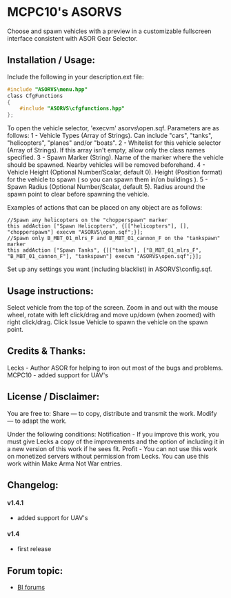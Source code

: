 # MCPC10's ASORVS
Choose and spawn vehicles with a preview in a customizable fullscreen interface consistent with ASOR Gear Selector.

## Installation / Usage:
Include the following in your description.ext file:
```c
#include "ASORVS\menu.hpp"
class CfgFunctions
{
	#include "ASORVS\cfgfunctions.hpp"
};
```

To open the vehicle selector, 'execvm' asorvs\open.sqf. Parameters are as follows:
1 - Vehicle Types (Array of Strings). Can include "cars", "tanks", "helicopters", "planes" and/or "boats".
2 - Whitelist for this vehicle selector (Array of Strings). If this array isn't empty, allow only the class names specified.
3 - Spawn Marker (String). Name of the marker where the vehicle should be spawned. Nearby vehicles will be removed beforehand.
4 - Vehicle Height (Optional Number/Scalar, default 0). Height (Position format) for the vehicle to spawn ( so you can spawn them in/on buildings ).
5 - Spawn Radius (Optional Number/Scalar, default 5). Radius around the spawn point to clear before spawning the vehicle.

Examples of actions that can be placed on any object are as follows:
```sqf
//Spawn any helicopters on the "chopperspawn" marker
this addAction ["Spawn Helicopters", {[["helicopters"], [], "chopperspawn"] execvm "ASORVS\open.sqf";}];
//Spawn only B_MBT_01_mlrs_F and B_MBT_01_cannon_F on the "tankspawn" marker
this addAction ["Spawn Tanks", {[["tanks"], ["B_MBT_01_mlrs_F", "B_MBT_01_cannon_F"], "tankspawn"] execvm "ASORVS\open.sqf";}];
```
Set up any settings you want (including blacklist) in ASORVS\config.sqf.

## Usage instructions:
Select vehicle from the top of the screen.
Zoom in and out with the mouse wheel, rotate with left click/drag and move up/down (when zoomed) with right click/drag.
Click Issue Vehicle to spawn the vehicle on the spawn point.


## Credits & Thanks:
Lecks - Author
ASOR for helping to iron out most of the bugs and problems.
MCPC10 - added support for UAV's


## License / Disclaimer:
You are free to:
Share — to copy, distribute and transmit the work.
Modify — to adapt the work.

Under the following conditions:
Notification - If you improve this work, you must give Lecks a copy of the improvements and the option of including it in a new version of this work if he sees fit.
Profit - You can not use this work on monetized servers without permission from Lecks. You can use this work within Make Arma Not War entries.


## Changelog:
#### v1.4.1
- added support for UAV's

#### v1.4
- first release


## Forum topic:
- [BI forums](http://forums.bistudio.com/showthread.php?188486-ASOR-Vehicle-Selector)
